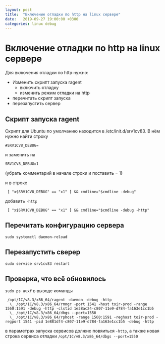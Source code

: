 ```yaml
---
layout: post
title:  "Включение отладки по http на linux сервере"
date:   2019-09-27 19:00:00 +0300
categories: linux debug
---
```


# Включение отладки по http на linux сервере

Для включения отладки по http нужно:
* Изменить скрипт запуска ragent
   * включить отладку
   * изменить режим отладки на http
* перечитать скрипт запуска
* перезапустить сервер

## Скрипт запуска ragent
Скрипт для Ubuntu по умолчанию находится в /etc/init.d/srv1cv83.
В нём нужно найти строку
```
#SRV1CV8_DEBUG=
```
и заменить на
```
SRV1CV8_DEBUG=1
```
(убрать комментарий в начале строки и поставить = 1)

и в строке 
```
 [ "x$SRV1CV8_DEBUG" == "x1" ] && cmdline="$cmdline -debug"
```
добавить `-http`
```
 [ "x$SRV1CV8_DEBUG" == "x1" ] && cmdline="$cmdline -debug -http"
```

## Перечитать конфигурацию сервера
```
sudo systemctl daemon-reload
```

## Перезапустить сверер
```
sudo service srv1cv83 restart
```

## Проверка, что всё обновилось
`sudo ps auxf`
в выводе команды 

```
 /opt/1C/v8.3/x86_64/ragent -daemon -debug -http
  \_ /opt/1C/v8.3/x86_64/rmngr -port 1541 -host toir-prod -range 1560:1591 -debug -http -clstid 1e38ac24-c807-11e9-d784-fa163e1cc1b5
  \_ /opt/1C/v8.3/x86_64/dbgs --port=1550
  \_ /opt/1C/v8.3/x86_64/rphost -range 1560:1591 -reghost toir-prod -regport 1541 -pid 1e881df4-c807-11e9-d784-fa163e1cc1b5 -debug -http
```
в параметрах запуска сервисов должно повяиться `-http`, а также новая строка сервиса отладки `/opt/1C/v8.3/x86_64/dbgs --port=1550`

